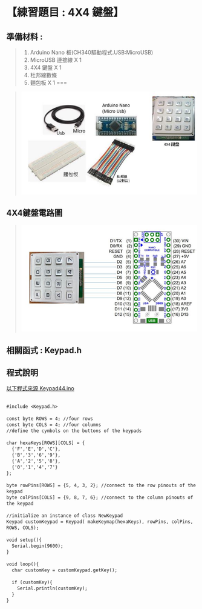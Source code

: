 <h1>【練習題目 : 4X4 鍵盤】</h1>

## 準備材料 : 
>1. Arduino Nano 板(CH340驅動程式.USB:MicroUSB)
>2. MicroUSB 連接線 X 1
>3. 4X4 鍵盤 X 1
>4. 杜邦線數條
>5. 麵包板 X 1
===
 
>![](https://github.com/derricktsai0904/Arduino/blob/master/02%20Arduino%20%E5%9F%BA%E6%9C%AC%E6%84%9F%E6%B8%AC%E5%99%A8%E5%AF%A6%E4%BD%9C%E7%AF%84%E4%BE%8B/4X4%E9%8D%B5%E7%9B%A4/Arduino_Keypad_M.JPG?raw=true)

## 4X4鍵盤電路圖

>![](https://github.com/derricktsai0904/Arduino/blob/master/02%20Arduino%20%E5%9F%BA%E6%9C%AC%E6%84%9F%E6%B8%AC%E5%99%A8%E5%AF%A6%E4%BD%9C%E7%AF%84%E4%BE%8B/4X4%E9%8D%B5%E7%9B%A4/Arduino_Keypad_C.JPG?raw=true)

## 相關函式 : Keypad.h

## 程式說明

[以下程式來源 Keypad44.ino ]:https://github.com/derricktsai0904/Arduino/blob/master/02%20Arduino%20%E5%9F%BA%E6%9C%AC%E6%84%9F%E6%B8%AC%E5%99%A8%E5%AF%A6%E4%BD%9C%E7%AF%84%E4%BE%8B/4X4%E9%8D%B5%E7%9B%A4/Keypad44.ino "Keypad44.ino"
[以下程式來源 Keypad44.ino ]
``` arduino

#include <Keypad.h>

const byte ROWS = 4; //four rows
const byte COLS = 4; //four columns
//define the cymbols on the buttons of the keypads

char hexaKeys[ROWS][COLS] = {
  {'F','E','D','C'},
  {'B','3','6','9'},
  {'A','2','5','8'},
  {'0','1','4','7'}
};

byte rowPins[ROWS] = {5, 4, 3, 2}; //connect to the row pinouts of the keypad
byte colPins[COLS] = {9, 8, 7, 6}; //connect to the column pinouts of the keypad

//initialize an instance of class NewKeypad
Keypad customKeypad = Keypad( makeKeymap(hexaKeys), rowPins, colPins, ROWS, COLS); 

void setup(){
  Serial.begin(9600);
}
  
void loop(){
  char customKey = customKeypad.getKey();
  
  if (customKey){
    Serial.println(customKey);
  }
}
```

